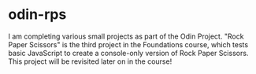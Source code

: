 # odin-rps

I am completing various small projects as part of the Odin Project. "Rock Paper Scissors" is the third project in the Foundations course, which tests basic JavaScript to create a console-only version of Rock Paper Scissors. This project will be revisited later on in the course!